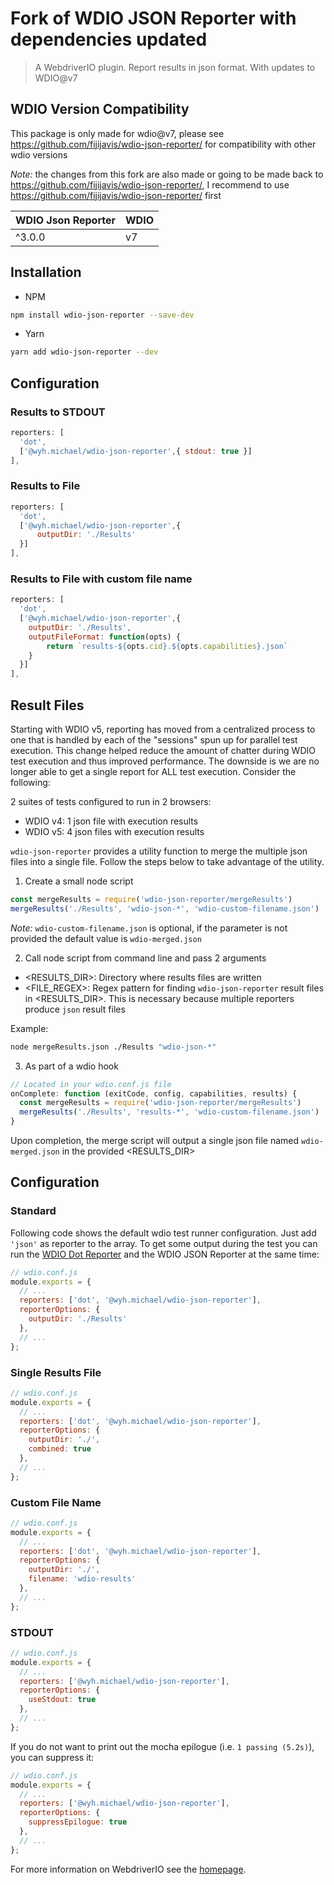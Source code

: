 Fork of WDIO JSON Reporter with dependencies updated
===================

> A WebdriverIO plugin. Report results in json format. With updates to WDIO@v7

## WDIO Version Compatibility

This package is only made for wdio@v7, please see https://github.com/fijijavis/wdio-json-reporter/ for compatibility with other wdio versions

*Note:* the changes from this fork are also made or going to be made back to https://github.com/fijijavis/wdio-json-reporter/, I recommend to use https://github.com/fijijavis/wdio-json-reporter/ first

| WDIO Json Reporter | WDIO |
| ------------------ | ---- |
| ^3.0.0             | v7   |

## Installation

* NPM
```bash
npm install wdio-json-reporter --save-dev
```

* Yarn
```bash
yarn add wdio-json-reporter --dev
```

## Configuration

### Results to STDOUT
```js
reporters: [
  'dot',
  ['@wyh.michael/wdio-json-reporter',{ stdout: true }]
],
```

### Results to File
```js
reporters: [
  'dot',
  ['@wyh.michael/wdio-json-reporter',{
      outputDir: './Results'
  }]
],
```

### Results to File with custom file name
```js
reporters: [
  'dot',
  ['@wyh.michael/wdio-json-reporter',{
    outputDir: './Results',
    outputFileFormat: function(opts) {
        return `results-${opts.cid}.${opts.capabilities}.json`
    }
  }]
],
```

## Result Files
Starting with WDIO v5, reporting has moved from a centralized process to one that is handled by each of the "sessions" spun up for parallel test execution.
This change helped reduce the amount of chatter during WDIO test execution and thus improved performance.  The downside is we are no longer able
to get a single report for ALL test execution.  Consider the following:

2 suites of tests configured to run in 2 browsers:

* WDIO v4: 1 json file with execution results
* WDIO v5: 4 json files with execution results


`wdio-json-reporter` provides a utility function to merge the multiple json files into a single file.  Follow the steps below to take advantage of the utility.

1) Create a small node script
```javascript
const mergeResults = require('wdio-json-reporter/mergeResults')
mergeResults('./Results', 'wdio-json-*', 'wdio-custom-filename.json')
```

*Note:* `wdio-custom-filename.json` is optional, if the parameter is not provided the default value is `wdio-merged.json`

2) Call node script from command line and pass 2 arguments

* <RESULTS_DIR>: Directory where results files are written
* <FILE_REGEX>: Regex pattern for finding `wdio-json-reporter` result files in <RESULTS_DIR>.  This is necessary because multiple reporters produce `json` result files

Example:
```bash
node mergeResults.json ./Results "wdio-json-*"
```

3) As part of a wdio hook

```js
// Located in your wdio.conf.js file
onComplete: function (exitCode, config, capabilities, results) {
  const mergeResults = require('wdio-json-reporter/mergeResults')
  mergeResults('./Results', 'results-*', 'wdio-custom-filename.json')
}
```

Upon completion, the merge script will output a single json file named `wdio-merged.json` in the provided <RESULTS_DIR>


## Configuration

### Standard
Following code shows the default wdio test runner configuration. Just add `'json'` as reporter
to the array. To get some output during the test you can run the [WDIO Dot Reporter](https://github.com/webdriverio/wdio-dot-reporter) and the WDIO JSON Reporter at the same time:

```js
// wdio.conf.js
module.exports = {
  // ...
  reporters: ['dot', '@wyh.michael/wdio-json-reporter'],
  reporterOptions: {
    outputDir: './Results'
  },
  // ...
};
```

### Single Results File

```js
// wdio.conf.js
module.exports = {
  // ...
  reporters: ['dot', '@wyh.michael/wdio-json-reporter'],
  reporterOptions: {
    outputDir: './',
    combined: true
  },
  // ...
};
```

### Custom File Name

```js
// wdio.conf.js
module.exports = {
  // ...
  reporters: ['dot', '@wyh.michael/wdio-json-reporter'],
  reporterOptions: {
    outputDir: './',
    filename: 'wdio-results'
  },
  // ...
};
```

### STDOUT

```js
// wdio.conf.js
module.exports = {
  // ...
  reporters: ['@wyh.michael/wdio-json-reporter'],
  reporterOptions: {
    useStdout: true
  },
  // ...
};
```

If you do not want to print out the mocha epilogue (i.e. `1 passing (5.2s)`), you can suppress it:

```js
// wdio.conf.js
module.exports = {
  // ...
  reporters: ['@wyh.michael/wdio-json-reporter'],
  reporterOptions: {
    suppressEpilogue: true
  },
  // ...
};
```

For more information on WebdriverIO see the [homepage](http://webdriver.io).
